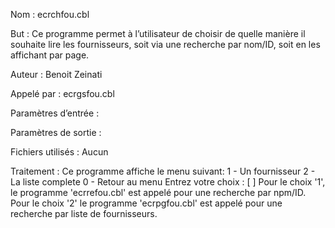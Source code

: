 Nom : ecrchfou.cbl

But : Ce programme permet à l’utilisateur de choisir de quelle manière il souhaite lire les fournisseurs, soit via une recherche par nom/ID, soit en les affichant par page.                 

Auteur : Benoit Zeinati

Appelé par : ecrgsfou.cbl

Paramètres d’entrée :  

Paramètres de sortie :  

Fichiers utilisés : Aucun

Traitement : Ce programme affiche le menu suivant:
      1 - Un fournisseur
      2 - La liste complete
      0 - Retour au menu
      Entrez votre choix : [ ]
Pour le choix '1', le programme 'ecrrefou.cbl' est appelé pour une recherche par npm/ID.
Pour le choix '2' le programme 'ecrpgfou.cbl' est appelé pour une recherche par liste de fournisseurs.

